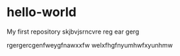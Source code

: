 # hello-world
My first repository
skjbvjsrncvre
reg
ear
gerg

rgergercgenfweygfnawxxfw
welxfhgfnyumhwfxyunhmw
